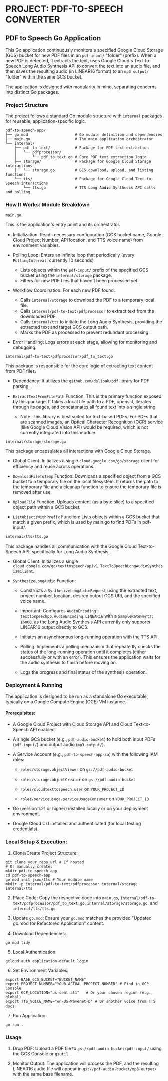# PROJECT: PDF-TO-SPEECH CONVERTER

## PDF to Speech Go Application
This Go application continuously monitors a specified Google Cloud Storage (GCS) bucket for new PDF files in an `pdf-input/` "folder" (prefix). When a new PDF is detected, it extracts the text, uses Google Cloud's Text-to-Speech Long Audio Synthesis API to convert the text into an audio file, and then saves the resulting audio (in LINEAR16 format) to an `mp3-output/` "folder" within the same GCS bucket.

The application is designed with modularity in mind, separating concerns into distinct Go packages.

### Project Structure
The project follows a standard Go module structure with `internal` packages for reusable, application-specific logic.

```
pdf-to-speech-app/
├── go.mod                     # Go module definition and dependencies
├── main.go                    # The main application orchestrator
└── internal/
    ├── pdf-to-text/           # Package for PDF text extraction
    │   └── pdfprocessor/
    │       └── pdf_to_text.go # Core PDF text extraction logic
    ├── storage/               # Package for Google Cloud Storage interactions
    │   └── storage.go         # GCS download, upload, and listing functions
    └── tts/                   # Package for Google Cloud Text-to-Speech interactions
        └── tts.go             # TTS Long Audio Synthesis API calls and polling
```
### How It Works: Module Breakdown
`main.go`

This is the application's entry point and its orchestrator.

- Initialization: Reads necessary configuration (GCS bucket name, Google Cloud Project Number, API location, and TTS voice name) from environment variables.

- Polling Loop: Enters an infinite loop that periodically (every `PollingInterval`, currently 10 seconds)

    - Lists objects within the `pdf-input/` prefix of the specified GCS bucket using the `internal/storage` package.
    - Filters for new PDF files that haven't been processed yet.

- Workflow Coordination: For each new PDF found:

    - Calls `internal/storage` to download the PDF to a temporary local file.
    - Calls `internal/pdf-to-text/pdfprocessor` to extract text from the downloaded PDF.
    - Calls `internal/tts` to initiate the Long Audio Synthesis, providing the extracted text and target GCS output path.
    - Marks the PDF as processed to prevent redundant processing.

- Error Handling: Logs errors at each stage, allowing for monitoring and debugging.

`internal/pdf-to-text/pdfprocessor/pdf_to_text.go`

This package is responsible for the core logic of extracting text content from PDF files.

- Dependency: It utilizes the `github.com/dslipak/pdf` library for PDF parsing.

- `ExtractTextFromFilePath` Function: This is the primary function exposed by this package. It takes a local file path to a PDF, opens it, iterates through its pages, and concatenates all found text into a single string.

    - Note: This library is best suited for text-based PDFs. For PDFs that are scanned images, an Optical Character Recognition (OCR) service (like Google Cloud Vision API) would be required, which is not currently integrated into this module.

`internal/storage/storage.go`

This package encapsulates all interactions with Google Cloud Storage.

- Global Client: Initializes a single `cloud.google.com/go/storage` client for efficiency and reuse across operations.

- `DownloadFileToTemp` Function: Downloads a specified object from a GCS bucket to a temporary file on the local filesystem. It returns the path to the temporary file and a cleanup function to ensure the temporary file is removed after use.

- `UploadFile` Function: Uploads content (as a byte slice) to a specified object path within a GCS bucket.

- `ListObjectsWithPrefix` Function: Lists objects within a GCS bucket that match a given prefix, which is used by main.go to find PDFs in pdf-input/.

`internal/tts/tts.go`

This package handles all communication with the Google Cloud Text-to-Speech API, specifically for Long Audio Synthesis.

- Global Client: Initializes a single `cloud.google.com/go/texttospeech/apiv1.TextToSpeechLongAudioSynthesizeClient`.

- `SynthesizeLongAudio` Function:

    - Constructs a `SynthesizeLongAudioRequest` using the extracted text, project number, location, desired output GCS URI, and the specified voice name.

    - Important: Configures `AudioEncoding: texttospeechpb.AudioEncoding_LINEAR16` with a `SampleRateHertz: 16000`, as the Long Audio Synthesis API currently only supports LINEAR16 output directly to GCS.

    - Initiates an asynchronous long-running operation with the TTS API.

    - Polling: Implements a polling mechanism that repeatedly checks the status of the long-running operation until it completes (either successfully or with an error). This ensures the application waits for the audio synthesis to finish before moving on.

    - Logs the progress and final status of the synthesis operation.

### Deployment & Running
The application is designed to be run as a standalone Go executable, typically on a Google Compute Engine (GCE) VM instance.

#### Prerequisites:
- A Google Cloud Project with Cloud Storage API and Cloud Text-to-Speech API enabled.

- A single GCS bucket (e.g., `pdf-audio-bucket`) to hold both input PDFs (`pdf-input/`) and output audio (`mp3-output/`).

- A Service Account (e.g., `pdf-to-speech-app-sa`) with the following IAM roles:

    - `roles/storage.objectViewer` on `gs://pdf-audio-bucket`

    - `roles/storage.objectCreator` on `gs://pdf-audio-bucket`

    - `roles/cloudtexttospeech.user` on `YOUR_PROJECT_ID`

    - `roles/serviceusage.serviceUsageConsumer` on `YOUR_PROJECT_ID`

- Go (version 1.21 or higher) installed locally or on your deployment environment.

- Google Cloud CLI installed and authenticated (for local testing credentials).

### Local Setup & Execution:
1. Clone/Create Project Structure:
```
git clone your_repo_url # If hosted
# Or manually create:
mkdir pdf-to-speech-app
cd pdf-to-speech-app
go mod init jsou/tts # Your module name
mkdir -p internal/pdf-to-text/pdfprocessor internal/storage internal/tts
```

2. Place Code: Copy the respective code into `main.go`, `internal/pdf-to-text/pdfprocessor/pdf_to_text.go`, `internal/storage/storage.go`, and `internal/tts/tts.go`.

3. Update `go.mod`: Ensure your `go.mod` matches the provided "Updated go.mod for Refactored Application" content.

4. Download Dependencies:
```
go mod tidy
```

5. Local Authentication:
```
gcloud auth application-default login
```

6. Set Environment Variables:
```
export BASE_GCS_BUCKET="BUCKET_NAME"
export PROJECT_NUMBER="YOUR_ACTUAL_PROJECT_NUMBER" # Find in GCP Console
export GCP_LOCATION="us-central1"   # Or your chosen region (e.g., global)
export TTS_VOICE_NAME="en-US-Wavenet-D" # Or another voice from TTS docs
```
7. Run Application:
```
go run .
```

### Usage
1. Drop PDF: Upload a PDF file to `gs://pdf-audio-bucket/pdf-input/` using the GCS Console or `gsutil`.

2. Monitor Output: The application will process the PDF, and the resulting LINEAR16 audio file will appear in `gs://pdf-audio-bucket/mp3-output/` with the same base filename.
